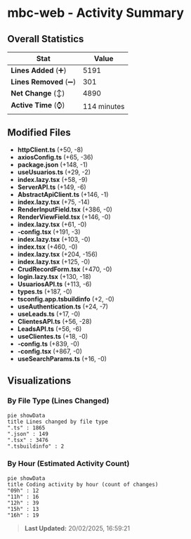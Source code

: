 # mbc-web - Activity Summary 

## Overall Statistics

| Stat                   | Value                                                             |
| ---------------------- | ----------------------------------------------------------------- |
| **Lines Added** (➕)   | 5191                                          |
| **Lines Removed** (➖) | 301                                        |
| **Net Change** (↕)    | 4890                |
| **Active Time** (⌚)   | 114 minutes |


## Modified Files
- **httpClient.ts** (+50, -8)
- **axiosConfig.ts** (+65, -36)
- **package.json** (+148, -1)
- **useUsuarios.ts** (+29, -2)
- **index.lazy.tsx** (+58, -9)
- **ServerAPI.ts** (+149, -6)
- **AbstractApiClient.ts** (+146, -1)
- **index.lazy.tsx** (+75, -14)
- **RenderInputField.tsx** (+386, -0)
- **RenderViewField.tsx** (+146, -0)
- **index.lazy.tsx** (+61, -0)
- **-config.tsx** (+191, -3)
- **index.lazy.tsx** (+103, -0)
- **index.tsx** (+460, -0)
- **index.lazy.tsx** (+204, -156)
- **index.lazy.tsx** (+125, -0)
- **CrudRecordForm.tsx** (+470, -0)
- **login.lazy.tsx** (+130, -18)
- **UsuariosAPI.ts** (+113, -6)
- **types.ts** (+187, -0)
- **tsconfig.app.tsbuildinfo** (+2, -0)
- **useAuthentication.ts** (+24, -7)
- **useLeads.ts** (+17, -0)
- **ClientesAPI.ts** (+56, -28)
- **LeadsAPI.ts** (+56, -6)
- **useClientes.ts** (+18, -0)
- **-config.ts** (+839, -0)
- **-config.tsx** (+867, -0)
- **useSearchParams.ts** (+16, -0)

## Visualizations

### By File Type (Lines Changed)

```mermaid
pie showData
title Lines changed by file type
".ts" : 1865
".json" : 149
".tsx" : 3476
".tsbuildinfo" : 2
```

### By Hour (Estimated Activity Count)

```mermaid
pie showData
title Coding activity by hour (count of changes)
"09h" : 12
"11h" : 16
"12h" : 39
"15h" : 13
"16h" : 19
```


> **Last Updated:** 20/02/2025, 16:59:21